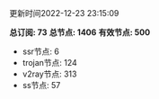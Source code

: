 更新时间2022-12-23 23:15:09

**总订阅: 73**
**总节点: 1406**
**有效节点: 500**
- ssr节点: 6
- trojan节点: 124
- v2ray节点: 313
- ss节点: 57
